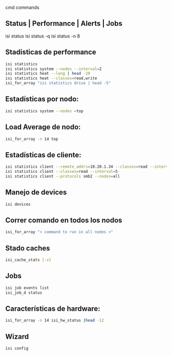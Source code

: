 cmd commands

## Status | Performance | Alerts | Jobs
isi status
isi status -q
isi status -n 8

## Stadisticas de performance

```sh
isi statistics
isi statistics system --nodes --interval=2
isi statistics heat --long | head -20
isi statistics heat --classes=read,write
isi_for_array "isi statistics drive | head -5"
```

## Estadísticas por nodo:
```sh
isi statistics system --nodes –top
```

## Load Average de nodo:
```sh
isi_for_array -n 14 top
```

## Estadísticas de cliente:
```sh
isi statistics client --remote_addrs=10.20.1.34 --classes=read --interval=5
isi statistics client --classes=read --interval=5
isi statistics client --protocols smb2 --nodes=all
```

## Manejo de devices
```sh
isi devices
```

## Correr comando en todos los nodos
```sh
isi_for_array "< command to run in all nodes >"
```

## Stado caches
```sh
isi_cache_stats [-v]
```

## Jobs
```sh
isi job events list
isi_job_d status
```

## Características de hardware:
```sh
isi_for_array -n 14 isi_hw_status |head -12
```

## Wizard
```sh
isi config
```
